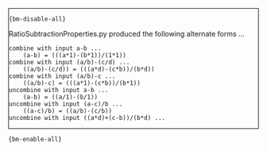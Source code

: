 <div style="border:1px solid black;">

`{bm-disable-all}`

RatioSubtractionProperties.py produced the following alternate forms ...

```
combine with input a-b ...
    (a-b) = (((a*1)-(b*1))/(1*1))
combine with input (a/b)-(c/d) ...
    ((a/b)-(c/d)) = (((a*d)-(c*b))/(b*d))
combine with input (a/b)-c ...
    ((a/b)-c) = (((a*1)-(c*b))/(b*1))
uncombine with input a-b ...
    (a-b) = ((a/1)-(b/1))
uncombine with input (a-c)/b ...
    ((a-c)/b) = ((a/b)-(c/b))
uncombine with input ((a*d)+(c-b))/(b*d) ...
```

</div>

`{bm-enable-all}`

